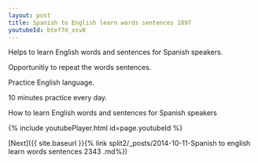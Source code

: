 ```yaml
---
layout: post
title: Spanish to English learn words sentences 1897 
youtubeId: btef7d_xsv8
---
```

 
 
Helps to learn English words and sentences for Spanish speakers.

Opportunitiy to repeat the words sentences. 

Practice English language. 
 
10 minutes practice every day. 
 
How to learn English words and sentences for Spanish speakers 
 
{% include youtubePlayer.html id=page.youtubeId %}
 
 
[Next]({{ site.baseurl }}{% link  split2/_posts/2014-10-11-Spanish to english learn words sentences 2343 .md%})
 
